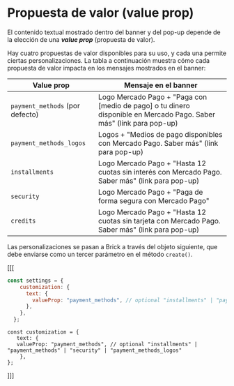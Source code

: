 # Propuesta de valor (value prop)

El contenido textual mostrado dentro del banner y del pop-up depende de la elección de una **_value prop_** (propuesta de valor).

Hay cuatro propuestas de valor disponibles para su uso, y cada una permite ciertas personalizaciones. La tabla a continuación muestra cómo cada propuesta de valor impacta en los mensajes mostrados en el banner:

| Value prop | Mensaje en el banner |
|---|---|
|`payment_methods` (por defecto)| Logo Mercado Pago + "Paga con [medio de pago] o tu dinero disponible en Mercado Pago. Saber más" (link para pop-up)|
|`payment_methods_logos`|Logos + "Medios de pago disponibles con Mercado Pago. Saber más" (link para pop-up)|
|`installments`|Logo Mercado Pago + "Hasta 12 cuotas sin interés con Mercado Pago. Saber más" (link para pop-up)|
|`security`|Logo Mercado Pago + "Paga de forma segura con Mercado Pago"|
|`credits`|Logo Mercado Pago + "Hasta 12 cuotas sin tarjeta con Mercado Pago. Saber más" (link para pop-up)|

Las personalizaciones se pasan a Brick a través del objeto siguiente, que debe enviarse como un tercer parámetro en el método `create()`.

[[[
```javascript
const settings = {
    customization: {
      text: {
        valueProp: "payment_methods", // optional "installments" | "payment_methods" | "security" | "payment_methods_logos"
      },
    },
  };
```
```react-jsx
const customization = {
   text: {
   valueProp: "payment_methods", // optional "installments" | "payment_methods" | "security" | "payment_methods_logos"
    },
};
```
]]]
